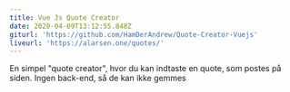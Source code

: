 ```yaml
---
title: Vue Js Quote Creator
date: 2020-04-09T13:12:55.848Z
giturl: 'https://github.com/HamDerAndrew/Quote-Creator-Vuejs'
liveurl: 'https://alarsen.one/quotes/'
---
```

En simpel "quote creator", hvor du kan indtaste en quote, som postes på siden. Ingen back-end, så de kan ikke gemmes